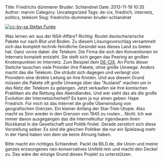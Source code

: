 Title: Friedrichs dümmerer Bruder: Schlandnet
Date: 2013-11-19 10:35
Author: marvin
Category: Uncategorized
Tags: de-cix, friedrich, internetz, politics, telekom
Slug: friedrichs-dummerer-bruder-schlandnet

[![cc-by-sa Stefan Funke]({static}/images/1024px-DE-CIX_GERMANY_-_Switch_Rack_6218137120.jpg)](https://de.wikipedia.org/wiki/Datei:DE-CIX_GERMANY_-_Switch_Rack_%286218137120%29.jpg)

Was lernen wir aus der NSA-Affäre? Richtig: Routet deutsche/arische
Pakete nur nach Blut und Boden. Zu diesem Lösungsvorschlag versammelt
sich das komplett technik-feindliche Gesindel was dieses Land zu bieten
hat. Ganz vorne dabei: die Telekom. Die Firma die sich den Konventionen
im Internetz komplett entzieht. Sie stellt sich gegen das Peering an
großen Knotenpunkten im Internetz. Zum Beispiel dem
[DE-CIX](https://de.wikipedia.org/wiki/DE-CIX). An Ports dieser Switche
tauschen viele Provider ihre Pakete, ohne große Umwege. Anders macht das
die Telekom. Die sträubt sich dagegen und verlangt von Providern eine
direkte Leitung an ihre Knoten. Und aus diesem Grund müssen die Pakete
oft große Umwege über das "Ausland" machen um in das Netz der Telekom zu
gelangen. Jetzt verkaufen sie ihre komischen Praktiken als die Rettung
des Abendlandes. Und wer sieht das als die große Evolution der
Internetsicherheit? Es kann ja nur einen geben: Hape Friedrich. Für mich
ist das Internet die große Überwindung von geografischen Grenzen. Ein
kleiner Anfang der Star-Trek-Utopie. Also macht es Sinn wieder in den
Grenzen von 1945 zu routen... Nicht. Ich war immer davon ausgegangen das
die Internetkultur irgendwann ihren Rückkanal in die Gesellschaft und
Politik findet. Gerade zerstörrt sich diese Vorstellung selber. Es sind
die gleichen Politiker die nur ein Spielzeug mehr in der Hand haben von
dem sie keine Ahnung haben.

Bitte macht ein richtiges Schlandnet. Packt da BILD.de, die Union und
meine ganzes erzwungenes neo-konservatives Umfeld rein und macht den
Deckel zu. Das wäre der einzige Grund dieses Projekt zu unterstützen.

